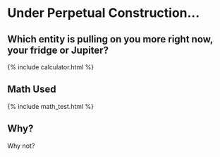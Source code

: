# Under Perpetual Construction...

## Which entity is pulling on you more right now, your fridge or Jupiter?

{% include calculator.html %}

## Math Used

{% include math_test.html %}

## Why?

Why not?